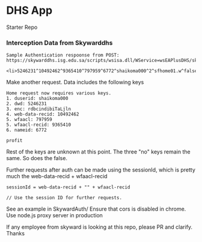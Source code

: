 # DHS App

Starter Repo

### Interception Data from Skywarddhs

```
Sample Authentication respoonse from POST:
https://skywarddhs.isg.edu.sa/scripts/wsisa.dll/WService=wsEAPlusDHS/skyporthttp.w

<li>5246231^10492462^9365410^797959^6772^shaikoma000^2^sfhome01.w^false^no^no^no^^rdbcindibiTaLjln^</li>
```

Make another request. Data includes the following keys

```
Home request now requires various keys. 
1. duserid: shaikoma000
2. dwd: 5246231
3. enc: rdbcindibiTaLjln
4. web-data-recid: 10492462
5. wfaacl: 797959
5. wfaacl-recid: 9365410
6. nameid: 6772

profit

```

Rest of the keys are unknown at this point. The three "no" keys remain the same. So does the false. 

Further requests after auth can be made using the sessionId, which is pretty much the web-data-recid + wfaacl-recid

```
sessionId = web-data-recid + "" + wfaacl-recid

// Use the session ID for further requests.

```

See an example in SkywardAuth/
Ensure that cors is disabled in chrome. Use node.js proxy server in production

If any employee from skyward is looking at this repo, please PR and clarify. Thanks

